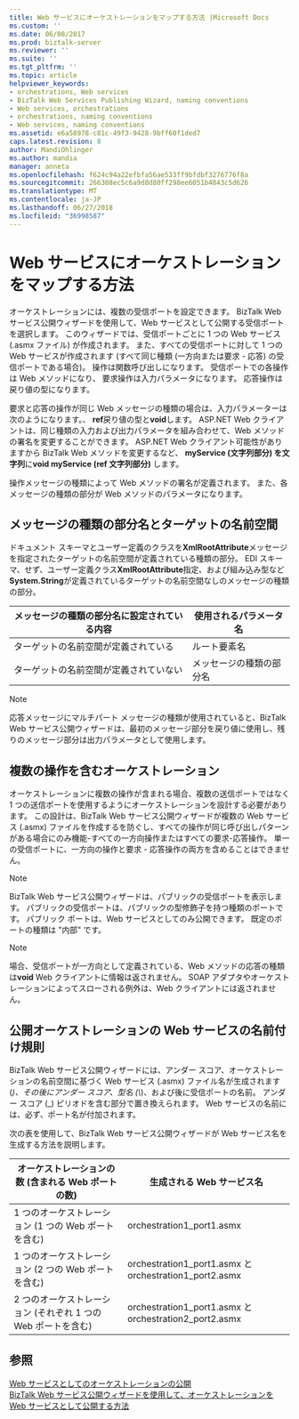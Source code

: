 ```yaml
---
title: Web サービスにオーケストレーションをマップする方法 |Microsoft Docs
ms.custom: ''
ms.date: 06/08/2017
ms.prod: biztalk-server
ms.reviewer: ''
ms.suite: ''
ms.tgt_pltfrm: ''
ms.topic: article
helpviewer_keywords:
- orchestrations, Web services
- BizTalk Web Services Publishing Wizard, naming conventions
- Web services, orchestrations
- orchestrations, naming conventions
- Web services, naming conventions
ms.assetid: e6a58978-c81c-49f3-9428-9bff60f1ded7
caps.latest.revision: 8
author: MandiOhlinger
ms.author: mandia
manager: anneta
ms.openlocfilehash: f624c94a22efbfa56ae533ff9bfdbf3276776f8a
ms.sourcegitcommit: 266308ec5c6a9d8d80ff298ee6051b4843c5d626
ms.translationtype: MT
ms.contentlocale: ja-JP
ms.lasthandoff: 06/27/2018
ms.locfileid: "36998587"
---
```

# <a name="how-to-map-orchestrations-to-web-services"></a>Web サービスにオーケストレーションをマップする方法
オーケストレーションには、複数の受信ポートを設定できます。 BizTalk Web サービス公開ウィザードを使用して、Web サービスとして公開する受信ポートを選択します。 このウィザードでは、受信ポートごとに 1 つの Web サービス (.asmx ファイル) が作成されます。 また、すべての受信ポートに対して 1 つの Web サービスが作成されます (すべて同じ種類 (一方向または要求 - 応答) の受信ポートである場合)。 操作は関数呼び出しになります。 受信ポートでの各操作は Web メソッドになり、 要求操作は入力パラメータになります。 応答操作は戻り値の型になります。  
  
 要求と応答の操作が同じ Web メッセージの種類の場合は、入力パラメーターは次のようになります。、 **ref**戻り値の型と**void**します。 ASP.NET Web クライアントは、同じ種類の入力および出力パラメータを組み合わせて、Web メソッドの署名を変更することができます。 ASP.NET Web クライアント可能性がありますから BizTalk Web メソッドを変更するなど、 **myService (文字列部分) を文字列**に**void myService (ref 文字列部分)** します。  
  
 操作メッセージの種類によって Web メソッドの署名が定義されます。 また、各メッセージの種類の部分が Web メソッドのパラメータになります。  
  
## <a name="message-type-part-names-and-target-namespaces"></a>メッセージの種類の部分名とターゲットの名前空間  
 ドキュメント スキーマとユーザー定義のクラスを**XmlRootAttribute**メッセージを指定されたターゲットの名前空間が定義されている種類の部分。 EDI スキーマ、せず、ユーザー定義クラス**XmlRootAttribute**指定、および組み込み型など**System.String**が定義されているターゲットの名前空間なしのメッセージの種類の部分。  
  
|メッセージの種類の部分名に設定されている内容|使用されるパラメータ名|  
|-----------------------------------------|-------------------------|  
|ターゲットの名前空間が定義されている|ルート要素名|  
|ターゲットの名前空間が定義されていない|メッセージの種類の部分名|  
  
> [!NOTE]
>  応答メッセージにマルチパート メッセージの種類が使用されていると、BizTalk Web サービス公開ウィザードは、最初のメッセージ部分を戻り値に使用し、残りのメッセージ部分は出力パラメータとして使用します。  
  
## <a name="orchestrations-with-multiple-operations"></a>複数の操作を含むオーケストレーション  
 オーケストレーションに複数の操作が含まれる場合、複数の送信ポートではなく 1 つの送信ポートを使用するようにオーケストレーションを設計する必要があります。 この設計は、BizTalk Web サービス公開ウィザードが複数の Web サービス (.asmx) ファイルを作成するを防ぐし、すべての操作が同じ呼び出しパターンがある場合にのみ機能-すべての一方向操作またはすべての要求-応答操作。 単一の受信ポートに、一方向の操作と要求 - 応答操作の両方を含めることはできません。  
  
> [!NOTE]
>  BizTalk Web サービス公開ウィザードは、パブリックの受信ポートを表示します。 パブリックの受信ポートは、パブリックの型修飾子を持つ種類のポートです。 パブリック ポートは、Web サービスとしてのみ公開できます。 既定のポートの種類は "内部" です。  
  
> [!NOTE]
>  場合、受信ポートが一方向として定義されている、Web メソッドの応答の種類は**void** Web クライアントに情報は返されません。 SOAP アダプタやオーケストレーションによってスローされる例外は、Web クライアントには返されません。  
  
## <a name="web-services-naming-conventions-for-published-orchestrations"></a>公開オーケストレーションの Web サービスの名前付け規則  
 BizTalk Web サービス公開ウィザードには、アンダー スコア、オーケストレーションの名前空間に基づく Web サービス (.asmx) ファイル名が生成されます (*)、その後にアンダー スコア、型名 (\\*)、および後に受信ポートの名前。 アンダー スコア (\_) ピリオドを含む部分で置き換えられます。 Web サービスの名前には、必ず、ポート名が付加されます。  
  
 次の表を使用して、BizTalk Web サービス公開ウィザードが Web サービス名を生成する方法を説明します。  
  
|オーケストレーションの数 (含まれる Web ポートの数)|生成される Web サービス名|  
|-------------------------------------------|--------------------------------|  
|1 つのオーケストレーション (1 つの Web ポートを含む)|orchestration1_port1.asmx|  
|1 つのオーケストレーション (2 つの Web ポートを含む)|orchestration1_port1.asmx と orchestration1_port2.asmx|  
|2 つのオーケストレーション (それぞれ 1 つの Web ポートを含む)|orchestration1_port1.asmx と orchestration2_port2.asmx|  
  
## <a name="see-also"></a>参照  
 [Web サービスとしてのオーケストレーションの公開](../core/publishing-an-orchestration-as-a-web-service.md)   
 [BizTalk Web サービス公開ウィザードを使用して、オーケストレーションを Web サービスとして公開する方法](../core/publish-orchestration-as-web-service--biztalk-web-services-publishing-wizard.md)